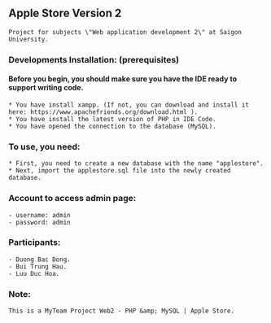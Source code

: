 ## Apple Store Version 2 ##
```
Project for subjects \"Web application development 2\" at Saigon University.
```

### Developments Installation: (prerequisites) ###

#### Before you begin, you should make sure you have the IDE ready to support writing code. ####
```
* You have install xampp. (If not, you can download and install it here: https://www.apachefriends.org/download.html ).
* You have install the latest version of PHP in IDE Code.
* You have opened the connection to the database (MySQL).
```

### To use, you need: ###
```
* First, you need to create a new database with the name "applestore".
* Next, import the applestore.sql file into the newly created database.
```

### Account to access admin page: ###
```
- username: admin
- password: admin
```

### Participants: ###
```
- Duong Bac Dong.
- Bui Trung Hau.
- Luu Duc Hoa.
```

### Note: ###
```
This is a MyTeam Project Web2 - PHP &amp; MySQL | Apple Store.
```
